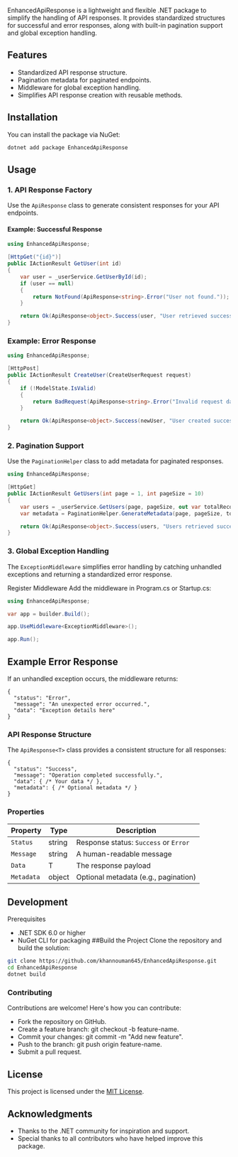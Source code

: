 EnhancedApiResponse is a lightweight and flexible .NET package to simplify the handling of API responses. It provides standardized structures for successful and error responses, along with built-in pagination support and global exception handling.

## Features

- Standardized API response structure.
- Pagination metadata for paginated endpoints.
- Middleware for global exception handling.
- Simplifies API response creation with reusable methods.

## Installation

You can install the package via NuGet:

```bash
dotnet add package EnhancedApiResponse
```
## Usage

### 1. API Response Factory

Use the `ApiResponse` class to generate consistent responses for your API endpoints.

#### Example: Successful Response

```csharp
using EnhancedApiResponse;

[HttpGet("{id}")]
public IActionResult GetUser(int id)
{
    var user = _userService.GetUserById(id);
    if (user == null)
    {
        return NotFound(ApiResponse<string>.Error("User not found."));
    }

    return Ok(ApiResponse<object>.Success(user, "User retrieved successfully."));
}
```
### Example: Error Response
```csharp
using EnhancedApiResponse;

[HttpPost]
public IActionResult CreateUser(CreateUserRequest request)
{
    if (!ModelState.IsValid)
    {
        return BadRequest(ApiResponse<string>.Error("Invalid request data."));
    }

    return Ok(ApiResponse<object>.Success(newUser, "User created successfully."));
}
```

### 2. Pagination Support

Use the `PaginationHelper` class to add metadata for paginated responses.

```csharp
using EnhancedApiResponse;

[HttpGet]
public IActionResult GetUsers(int page = 1, int pageSize = 10)
{
    var users = _userService.GetUsers(page, pageSize, out var totalRecords);
    var metadata = PaginationHelper.GenerateMetadata(page, pageSize, totalRecords);

    return Ok(ApiResponse<object>.Success(users, "Users retrieved successfully.", metadata));
}

```

### 3. Global Exception Handling
The `ExceptionMiddleware` simplifies error handling by catching unhandled exceptions and returning a standardized error response.

Register Middleware
Add the middleware in Program.cs or Startup.cs:

```csharp
using EnhancedApiResponse;

var app = builder.Build();

app.UseMiddleware<ExceptionMiddleware>();

app.Run();
```

## Example Error Response
If an unhandled exception occurs, the middleware returns:
```
{
  "status": "Error",
  "message": "An unexpected error occurred.",
  "data": "Exception details here"
}
```

### API Response Structure
The `ApiResponse<T>` class provides a consistent structure for all responses:

```
{
  "status": "Success",
  "message": "Operation completed successfully.",
  "data": { /* Your data */ },
  "metadata": { /* Optional metadata */ }
}

```

### Properties

| Property  | Type   | Description                           |
|-----------|--------|---------------------------------------|
| `Status`  | string | Response status: `Success` or `Error`|
| `Message` | string | A human-readable message             |
| `Data`    | T      | The response payload                 |
| `Metadata`| object | Optional metadata (e.g., pagination) |


## Development
Prerequisites
* .NET SDK 6.0 or higher
* NuGet CLI for packaging
##Build the Project
Clone the repository and build the solution:

```bash
git clone https://github.com/khannouman645/EnhancedApiResponse.git
cd EnhancedApiResponse
dotnet build
```

### Contributing
Contributions are welcome! Here's how you can contribute:

* Fork the repository on GitHub.
* Create a feature branch: git checkout -b feature-name.
* Commit your changes: git commit -m "Add new feature".
* Push to the branch: git push origin feature-name.
* Submit a pull request.
## License

This project is licensed under the [MIT License](LICENSE).

## Acknowledgments
* Thanks to the .NET community for inspiration and support.
* Special thanks to all contributors who have helped improve this package.
